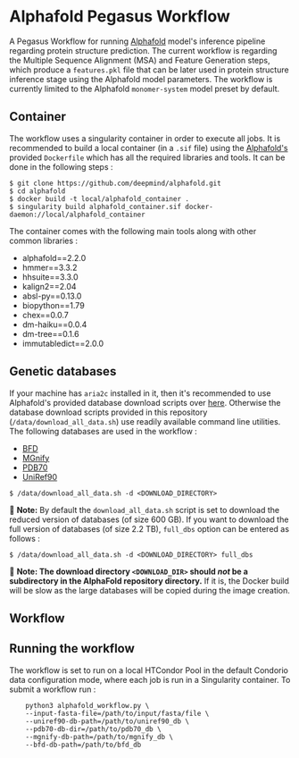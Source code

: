 # Alphafold Pegasus Workflow

A Pegasus Workflow for running [Alphafold](https://github.com/deepmind/alphafold) model's inference pipeline regarding protein structure
prediction. The current workflow is regarding the Multiple Sequence Alignment (MSA) and 
Feature Generation steps, which produce a `features.pkl` file that can be later used in protein structure inference
stage using the Alphafold model parameters. The workflow is currently limited to the Alphafold `monomer-system` model preset by default.

## Container

The workflow uses a singularity container in order to execute all jobs. It is recommended to build a local container (in a `.sif` file) using the
[Alphafold's](https://github.com/deepmind/alphafold/blob/main/docker/Dockerfile) provided `Dockerfile` which has all the required libraries and tools. It can be done in the following steps :
```
$ git clone https://github.com/deepmind/alphafold.git
$ cd alphafold
$ docker build -t local/alphafold_container .
$ singularity build alphafold_container.sif docker-daemon://local/alphafold_container
```
The container comes with the following main tools along with other common libraries :
* alphafold==2.2.0
* hmmer==3.3.2 
* hhsuite==3.3.0 
* kalign2==2.04
* absl-py==0.13.0 
* biopython==1.79 
* chex==0.0.7 
* dm-haiku==0.0.4 
* dm-tree==0.1.6 
* immutabledict==2.0.0 


## Genetic databases
If your machine has `aria2c` installed in it, then it's recommended to use Alphafold's provided database download scripts over 
[here](https://github.com/deepmind/alphafold/tree/main/scripts).
Otherwise the database download scripts provided in this repository (`/data/download_all_data.sh`) use readily available command line utilities.
The following databases are used in the workflow :
*   [BFD](https://bfd.mmseqs.com/)
*   [MGnify](https://www.ebi.ac.uk/metagenomics/)
*   [PDB70](http://wwwuser.gwdg.de/~compbiol/data/hhsuite/databases/hhsuite_dbs/)
*   [UniRef90](https://www.uniprot.org/help/uniref)

```
$ /data/download_all_data.sh -d <DOWNLOAD_DIRECTORY>
```
:ledger: **Note:** By default the `download_all_data.sh` script is set to download the reduced version of databases (of size 600 GB). 
If you want to download the full version of databases (of size 2.2 TB), `full_dbs` option can be entered as follows :

```
$ /data/download_all_data.sh -d <DOWNLOAD_DIRECTORY> full_dbs
```

:ledger: **Note: The download directory `<DOWNLOAD_DIR>` should _not_ be a
subdirectory in the AlphaFold repository directory.** If it is, the Docker build
will be slow as the large databases will be copied during the image creation.

## Workflow






## Running the workflow

The workflow is set to run on a local HTCondor Pool in the default Condorio
data configuration mode, where each job is run in a Singularity container.
To submit a workflow run :
```
    python3 alphafold_workflow.py \
    --input-fasta-file=/path/to/input/fasta/file \
    --uniref90-db-path=/path/to/uniref90_db \
    --pdb70-db-dir=/path/to/pdb70_db \
    --mgnify-db-path=/path/to/mgnify_db \
    --bfd-db-path=/path/to/bfd_db 
```

